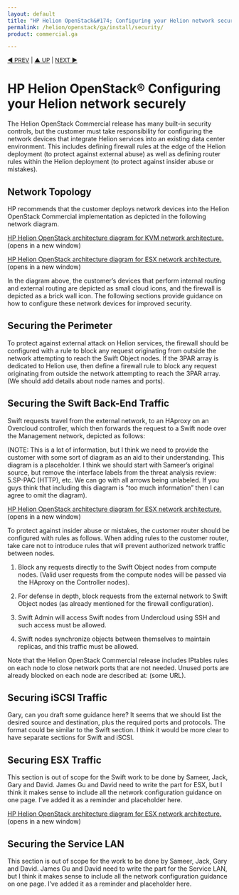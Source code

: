 ```yaml
---
layout: default
title: "HP Helion OpenStack&#174; Configuring your Helion network securely"
permalink: /helion/openstack/ga/install/security/
product: commercial.ga

---
```

<!--UNDER REVISION-->


<script>

function PageRefresh {
onLoad="window.refresh"
}

PageRefresh();

</script>

<p style="font-size: small;"> <a href="/helion/openstack/install/kvm/">&#9664; PREV</a> | <a href="/helion/openstack/install-overview/">&#9650; UP</a> | <a href="/helion/openstack/install/esx/">NEXT &#9654;</a> </p>


# HP Helion OpenStack&#174; Configuring your Helion network securely

The Helion OpenStack Commercial release has many built-in security controls, but the customer must take responsibility for configuring the network devices that integrate Helion services into an existing data center environment.  This includes defining firewall rules at the edge of the Helion deployment (to protect against external abuse) as well as defining router rules within the Helion deployment (to protect against insider abuse or mistakes).

## Network Topology

HP recommends that the customer deploys network devices into the Helion OpenStack Commercial implementation as depicted in the following network diagram.

<a href="javascript:window.open('/content/documentation/media/topology_kvm.png','_blank','toolbar=no,menubar=no,resizable=yes,scrollbars=yes')">HP Helion OpenStack architecture diagram for KVM network architecture.</a>(opens in a new window)

<a href="javascript:window.open('/content/documentation/media/topology_esx.png','_blank','toolbar=no,menubar=no,resizable=yes,scrollbars=yes')">HP Helion OpenStack architecture diagram for ESX network architecture.</a>(opens in a new window)

In the diagram above, the customer’s devices that perform  internal routing and external routing are depicted as small cloud icons, and the firewall is depicted as a brick wall icon.  The following sections provide guidance on how to configure these network devices for improved security.

## Securing the Perimeter

To protect against external attack on Helion services, the firewall should be configured with a rule to block any request originating from outside the network attempting to reach the Swift Object
nodes.  If the 3PAR array is dedicated to Helion use, then define a firewall rule to block any request originating from outside the network attempting to reach the 3PAR array.
(We should add details about node names and ports).

## Securing the Swift Back-End Traffic

Swift requests travel from the external network, to an HAproxy on an Overcloud controller, which then forwards the request to a Swift node over the Management network, depicted as follows:

(NOTE: This is a lot of information, but I think we need to provide the customer with some sort of diagram as an aid to their understanding.  This diagram is a placeholder.  I think we should start with Sameer’s original source, but remove the interface labels from the threat analysis review: 5.SP-PAC (HTTP), etc.  We can go with all arrows being unlabeled.  If you guys think that including this diagram is “too much information” then I can agree to omit the diagram).

<a href="javascript:window.open('/content/documentation/media/topology_swift.png','_blank','toolbar=no,menubar=no,resizable=yes,scrollbars=yes')">HP Helion OpenStack architecture diagram for ESX network architecture.</a>(opens in a new window)

To protect against insider abuse or mistakes, the customer router should be configured with rules as follows.  When adding rules to the customer router, take care not to introduce rules that will prevent authorized network traffic between nodes.

1.  Block any requests directly to the Swift Object nodes from compute nodes.  (Valid user requests from the compute nodes will be passed via the HAproxy on the Controller nodes).

2. For defense in depth, block requests from the external network to Swift Object nodes (as already mentioned for the firewall configuration).

3. Swift Admin will access Swift nodes from Undercloud using SSH and such access must be allowed.

4. Swift nodes synchronize objects between themselves to maintain replicas, and this traffic must be allowed.

Note that the Helion OpenStack Commercial release includes IPtables rules on each node to close network ports that are not needed.   Unused ports are already blocked on each node are described at: (some URL). 

## Securing iSCSI Traffic

Gary, can you draft some guidance here?  It seems that we should list the desired source and destination, plus the required ports and protocols.  The format could be similar to the Swift section.  I think it would be more clear to have separate sections for Swift and iSCSI.   

## Securing ESX Traffic

This section is out of scope for the Swift work to be done by Sameer, Jack, Gary and David.  James Gu and David need to write the part for ESX, but I think it makes sense to include all the network configuration guidance on one page.  I’ve added it as a reminder and placeholder here.

<a href="javascript:window.open('/content/documentation/media/topology_esx.png','_blank','toolbar=no,menubar=no,resizable=yes,scrollbars=yes')">HP Helion OpenStack architecture diagram for ESX network architecture.</a>(opens in a new window)

## Securing the Service LAN

This section is out of scope for the work to be done by Sameer, Jack, Gary and David.  James Gu and David need to write the part for the Service LAN, but I think it makes sense to include all the network configuration guidance on one page.  I’ve added it as a reminder and placeholder here.
